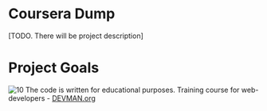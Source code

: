 # Coursera Dump

[TODO. There will be project description]

# Project Goals



![10](https://cloud.githubusercontent.com/assets/22424468/22617915/1d6088fe-eafa-11e6-9a7f-a5c97aa439ba.JPG)
The code is written for educational purposes. Training course for web-developers - [DEVMAN.org](https://devman.org)
